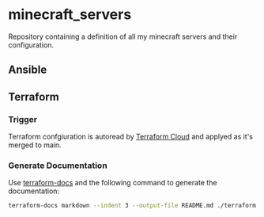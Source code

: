 # minecraft_servers

Repository containing a definition of all my minecraft servers and their configuration.

## Ansible

## Terraform

### Trigger

Terraform confgiuration is autoread by [Terraform Cloud](https://app.terraform.io) and applyed as it's merged to main.

### Generate Documentation

Use [terraform-docs](https://terraform-docs.io/) and the following command to generate the documentation:

```bash
terraform-docs markdown --indent 3 --output-file README.md ./terraform 
```

<!-- BEGIN_TF_DOCS -->

<!-- END_TF_DOCS -->
